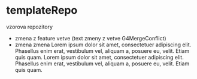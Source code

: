 # templateRepo
vzorova repozitory
- zmena z feature vetve (text zmeny z vetve G4MergeConflict)
- zmena zmena
Lorem ipsum dolor sit amet, consectetuer adipiscing elit. Phasellus enim erat, vestibulum vel, aliquam a, posuere eu, velit. Etiam quis quam.
Lorem ipsum dolor sit amet, consectetuer adipiscing elit. Phasellus enim erat, vestibulum vel, aliquam a, posuere eu, velit. Etiam quis quam.
